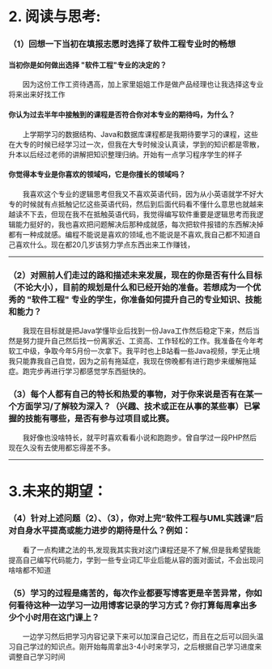 # 2. 阅读与思考:
### （1）回想一下当初在填报志愿时选择了软件工程专业时的畅想
#### 当初你是如何做出选择 "软件工程"专业的决定的？
  因为这份工作工资待遇高，加上家里姐姐工作是做产品经理也让我选择这专业将来出来好找工作
#### 你认为过去半年中接触到的课程是否符合你对本专业的期待吗，为什么？
  上学期学习的数据结构、Java和数据库课程都是我期待要学习的课程，这些在大专的时候已经学习过一次，但我在大专时候没认真读，学到的知识都是零散，升本以后经过老师的讲解把知识整理归纳。开始有一点学习程序学生的样子
#### 你觉得本专业是你喜欢的领域吗，它是你擅长的领域吗？
  我喜欢这个专业的逻辑思考但我又不喜欢英语代码，因为从小英语就学不好大专的时候就有点抵触记忆这些英语代码，然后到后面代码看不懂什么意思也就越来越读不下去，但现在我不在抵触英语代码，我觉得编写软件重要是逻辑思考而我逻辑能力挺好的，我也喜欢把问题解决后那种成就感，每次把软件报错的东西解决掉都有一种成就感。编程不能说是喜欢的领域,也不能说是不喜欢,我自己都不知道自己喜欢什么。现在都20几岁该努力学点东西出来工作赚钱，

--------------------------------------------------------------------------------
### （2）对照前人们走过的路和描述未来发展，现在的你是否有什么目标（不论大小），目前的规划是什么和已经开始的准备。若想成为一个优秀的 "软件工程" 专业的学生，你准备如何提升自己的专业知识、技能和能力？
  我现在目标就是把Java学懂毕业后找到一份Java工作然后稳定下来，然后当然是努力提升自己然后找一份离家近、工资高、工作轻松的工作。我准备在今年考软工中级，争取今年5月份一次拿下。我平时也上B站看一些Java视频，学无止境我只能靠我自己自觉，因为之前有拖延症，我现在傍晚都有进行跑步来缓解拖延症。跑完步再进行学习都感觉学东西挺快的。

### （3）每个人都有自己的特长和热爱的事物，对于你来说是否有在某一个方面学习/了解较为深入？（兴趣、技术或正在从事的某些事）已掌握的技能有哪些，是否有参与过项目或比赛。
  我好像也没啥特长，就平时喜欢看看小说和跑跑步。曾自学过一段PHP然后现在久没有去使用都忘得差不多。
 
--------------------------------------------------------------------------------
# 3.未来的期望：
### （4）针对上述问题（2）、（3），你对上完“软件工程与UML实践课”后对自身水平提高或能力进步的期待是什么？例如：
  看了一点构建之法的书,发现我其实我对这门课程还是不了解,但是我希望我能提高自己编写代码能力，学到一些专业词汇毕业后能从容的面对面试，不会出现问啥啥都不知道
### （5）学习的过程是痛苦的，每次作业都要写博客更是辛苦异常，你如何看待这种一边学习一边用博客记录的学习方式？你打算每周拿出多少个小时用在这门课上？
  一边学习然后把学习内容记录下来可以加深自己记忆，而且在之后可以回头温习自己学过的知识点。刚开始每周拿出3-4小时来学习，之后根据自己学习进度来调整自己学习时间

